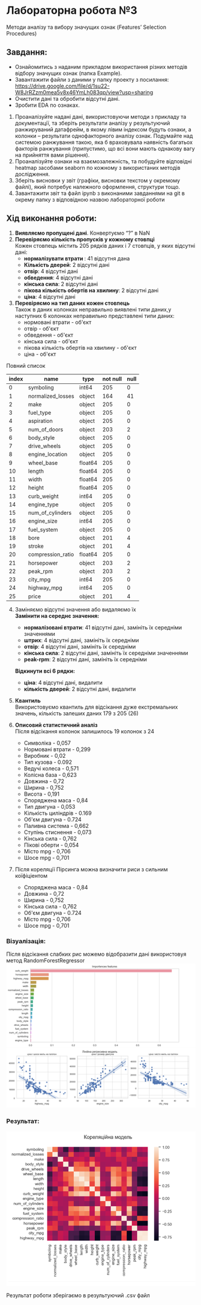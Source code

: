 # Лабораторна робота №3
Методи аналізу та вибору значущих ознак (Features’ Selection Procedures)
## Завдання:

* Ознайомитись з наданим прикладом використання різних методів відбору значущих ознак (папка Example).
* Завантажити файли з даними у папку проекту з посилання:<br>
https://drive.google.com/file/d/1su22-W8JrRZzm0mea5v8x46YmLh083qp/view?usp=sharing
* Очистити дані та обробити відсутні дані.
* Зробити EDA по ознаках.
1) Проаналізуйте надані дані, використовуючи методи з прикладу та документації, та зберіть результати аналізу у результуючий ранжируваний датафрейм, в якому лівим індексом будуть ознаки, а колонки – результати однофакторного аналізу ознак. Подумайте над системою ранжування такою, яка б враховувала наявність багатьох факторів ранжування (припустимо, що всі вони мають однакову вагу на прийняття вами рішення).
2) Проаналізуйте ознаки на взаємозалежність, та побудуйте відповідні heatmap засобами seaborn по кожному з використаних методів дослідження. 
3) Зберіть висновки у звіт (графіки, висновки текстом у окремому файлі), який потребує належного оформлення, структури тощо.
4) Завантажити звіт та файл ipynb з виконаними завданнями на git в окрему папку з відповідною назвою лабораторної роботи

## Хід виконання роботи:

1) <b>Виявляємо пропущені дані</b>.
Конвертуємо “?” в NaN
2) <b>Перевіряємо кількість пропусків у кожному стовпці</b><br>
   Кожен стовпець містить 205 рядків даних і 7 стовпців, у яких відсутні дані:
   * <b> нормалізувати втрати </b>: 41 відсутня дана
   * <b>Кількість дверей</b>: 2 відсутні дані
   * <b>отвір</b>: 4 відсутні дані
   * <b>обведення</b>: 4 відсутні дані
   * <b>кінська сила</b>: 2 відсутні дані
   * <b>пікова кількість обертів на хвилину</b>: 2 відсутні дані
   * <b>ціна</b>: 4 відсутні дані
3) <b>Перевіряємо на тип даних кожен стовпець</b><br>
Також в даних колонках неправильно виявлені типи даних,y наступних 6 колонках неправильно представлені типи даних:
   * нормовані втрати - об'єкт
   * отвір - об'єкт
   * обведення - об'єкт
   * кінська сила - об'єкт
   * пікова кількість обертів на хвилину - об'єкт
   * ціна - об'єкт

Повний список

| index | name              | type    | not null | null |
|-------|-------------------|---------|----------|------|
| 0     | symboling         | int64   | 205      | 0    |
| 1  | normalized_losses | object  | 164      | 41   |
| 2  | make              | object  | 205      | 0    |
| 3  | fuel_type         | object  | 205      | 0    |
| 4  | aspiration        | object  | 205      | 0    |
| 5  | num_of_doors      | object  | 203      | 2    |
| 6  | body_style        | object  | 205      | 0    |
| 7  | drive_wheels      | object  | 205      | 0    |
| 8  | engine_location   | object  | 205      | 0    |
| 9  | wheel_base        | float64 | 205      | 0    |
| 10 | length            | float64 | 205      | 0    |
| 11 | width             | float64 | 205      | 0    |
| 12 | height            | float64 | 205      | 0    |
| 13 | curb_weight       | int64   | 205      | 0    |
| 14 | engine_type       | object  | 205      | 0    |
| 15 | num_of_cylinders  | object  | 205      | 0    |
| 16 | engine_size       | int64   | 205      | 0    |
| 17 | fuel_system       | object  | 205      | 0    |
| 18 | bore              | object  | 201      | 4    |
| 19 | stroke            | object  | 201      | 4    |
| 20 | compression_ratio | float64 | 205 | 0 |
| 21 | horsepower        | object  | 203 | 2 |
| 22 | peak_rpm          | object  | 203 | 2 |
| 23 | city_mpg          | int64   | 205 | 0 |
| 24 | highway_mpg       | int64   | 205 | 0 |
| 25 | price             | object  | 201 | 4 |

4) Заміняємо відсутні значення або видаляємо їх<br>
    <b>Замінити на середнє значення:</b>
    <ul>
        <li><b>нормалізовані втрати</b>: 41 відсутні дані, замініть їх середніми значеннями</li>
        <li><b>штрих</b>: 4 відсутні дані, замініть їх середніми</li>
        <li><b>отвір</b>: 4 відсутні дані, замініть їх середніми</li>
        <li><b>кінська сила</b>: 2 відсутні дані, замініть їх середніми значеннями</li>
        <li><b>peak-rpm</b>: 2 відсутні дані, замініть їх середніми</li>
    </ul>
    
    <b>Відкинути всі 6 рядки:</b>
    <ul>
        <li><b>ціна</b>: 4 відсутні дані, видалити </li>
        <li><b>кількість дверей</b>: 2 відсутні дані, видалити</li>
    </ul>
5) <b>Квантиль</b><br>
Використовуємо квантиль для відсікання дуже екстремальних значень, кількість залеших даних 179 з 205 (26)
6) <b>Описовий статистичний аналіз</b> <br>
Після відсікання колонок залишилось 19 колонок з 24
   * Символіка - 0,057
   * Нормовані втрати - 0,299
   * Виробник - 0,02
   * Тип кузова - 0.092
   * Ведучі колеса - 0,571
   * Колісна база - 0,623
   * Довжина - 0,72
   * Ширина - 0,752
   * Висота - 0,191
   * Споряджена маса - 0,84
   * Тип двигуна - 0,053
   * Кількість циліндрів - 0.169
   * Об'єм двигуна - 0.724
   * Паливна система - 0,662
   * Ступінь стиснення - 0,073
   * Кінська сила - 0,762
   * Пікові оберти - 0,054
   * Місто mpg - 0,706
   * Шосе mpg - 0,701
7) Після кореляції Пірсинга можна визначити риси з сильним коїфіціентом
   * Споряджена маса - 0,84
   * Довжина - 0,72
   * Ширина - 0,752
   * Кінська сила - 0,762
   * Об'єм двигуна - 0.724
   * Місто mpg - 0,706
   * Шосе mpg - 0,701

### Візуалізація:

Після відсікання слабких рис можемо відобразити дані використовуя метод RandomForestRegressor
![img.png](img/img.png)
![img_1.png](img/img_1.png)

### Результат:
![img_2.png](img/img_2.png)

Результат роботи зберігаємо в результуючий .csv файл